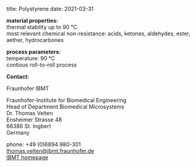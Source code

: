title: Polystyrene
date: 2021-03-31

__material properties:__  	
thermal stability up to	90 °C  
most relevant chemical non-resistance:	acids, ketones, aldehydes, ester, aether, hydrocarbones  


__process parameters:__  	
temperature:	90 °C  
contious roll-to-roll process
<!--break-->
__Contact:__

Fraunhofer IBMT

Fraunhofer-Institute for Biomedical Engineering  
Head of Department Biomedical Microsystems  
Dr. Thomas Velten  
Ensheimer Strasse 48   
66386 St. Ingbert   
Germany  

phone: +49 (0)6894 980-301   
thomas.velten@ibmt.fraunhofer.de  
[IBMT homepage](http://www.ibmt.fraunhofer.de/fhg/ibmt_en/biomedical_engineering/biomedical_microsystems/microsensors_microfluidics/index.jsp)